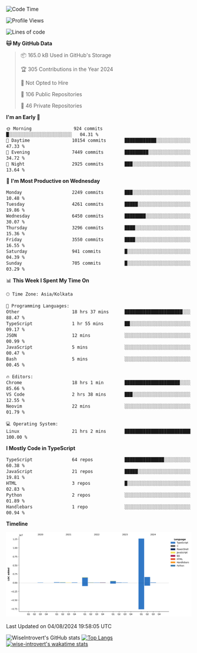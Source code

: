 <!--START_SECTION:waka-->
![Code Time](http://img.shields.io/badge/Code%20Time-2%2C006%20hrs%2035%20mins-blue)

![Profile Views](http://img.shields.io/badge/Profile%20Views-17-blue)

![Lines of code](https://img.shields.io/badge/From%20Hello%20World%20I%27ve%20Written-17.1%20million%20lines%20of%20code-blue)

**🐱 My GitHub Data** 

> 📦 165.0 kB Used in GitHub's Storage 
 > 
> 🏆 305 Contributions in the Year 2024
 > 
> 🚫 Not Opted to Hire
 > 
> 📜 106 Public Repositories 
 > 
> 🔑 46 Private Repositories 
 > 
**I'm an Early 🐤** 

```text
🌞 Morning                924 commits         █░░░░░░░░░░░░░░░░░░░░░░░░   04.31 % 
🌆 Daytime                10154 commits       ████████████░░░░░░░░░░░░░   47.33 % 
🌃 Evening                7449 commits        █████████░░░░░░░░░░░░░░░░   34.72 % 
🌙 Night                  2925 commits        ███░░░░░░░░░░░░░░░░░░░░░░   13.64 % 
```
📅 **I'm Most Productive on Wednesday** 

```text
Monday                   2249 commits        ███░░░░░░░░░░░░░░░░░░░░░░   10.48 % 
Tuesday                  4261 commits        █████░░░░░░░░░░░░░░░░░░░░   19.86 % 
Wednesday                6450 commits        ████████░░░░░░░░░░░░░░░░░   30.07 % 
Thursday                 3296 commits        ████░░░░░░░░░░░░░░░░░░░░░   15.36 % 
Friday                   3550 commits        ████░░░░░░░░░░░░░░░░░░░░░   16.55 % 
Saturday                 941 commits         █░░░░░░░░░░░░░░░░░░░░░░░░   04.39 % 
Sunday                   705 commits         █░░░░░░░░░░░░░░░░░░░░░░░░   03.29 % 
```


📊 **This Week I Spent My Time On** 

```text
🕑︎ Time Zone: Asia/Kolkata

💬 Programming Languages: 
Other                    18 hrs 37 mins      ██████████████████████░░░   88.47 % 
TypeScript               1 hr 55 mins        ██░░░░░░░░░░░░░░░░░░░░░░░   09.17 % 
JSON                     12 mins             ░░░░░░░░░░░░░░░░░░░░░░░░░   00.99 % 
JavaScript               5 mins              ░░░░░░░░░░░░░░░░░░░░░░░░░   00.47 % 
Bash                     5 mins              ░░░░░░░░░░░░░░░░░░░░░░░░░   00.45 % 

🔥 Editors: 
Chrome                   18 hrs 1 min        █████████████████████░░░░   85.66 % 
VS Code                  2 hrs 38 mins       ███░░░░░░░░░░░░░░░░░░░░░░   12.55 % 
Neovim                   22 mins             ░░░░░░░░░░░░░░░░░░░░░░░░░   01.79 % 

💻 Operating System: 
Linux                    21 hrs 2 mins       █████████████████████████   100.00 % 
```

**I Mostly Code in TypeScript** 

```text
TypeScript               64 repos            ███████████████░░░░░░░░░░   60.38 % 
JavaScript               21 repos            █████░░░░░░░░░░░░░░░░░░░░   19.81 % 
HTML                     3 repos             █░░░░░░░░░░░░░░░░░░░░░░░░   02.83 % 
Python                   2 repos             ░░░░░░░░░░░░░░░░░░░░░░░░░   01.89 % 
Handlebars               1 repo              ░░░░░░░░░░░░░░░░░░░░░░░░░   00.94 % 
```



**Timeline**

![Lines of Code chart](https://raw.githubusercontent.com/wise-introvert/wise-introvert/master/assets/bar_graph.png)


 Last Updated on 04/08/2024 19:58:05 UTC
<!--END_SECTION:waka-->

![WiseIntrovert's GitHub stats](https://github-readme-stats.vercel.app/api?username=wise-introvert&count_private=true&show_icons=true)
[![Top Langs](https://github-readme-stats.vercel.app/api/top-langs/?username=wise-introvert&langs_count=10)](https://github.com/anuraghazra/github-readme-stats)
[![wise-introvert's wakatime stats](https://github-readme-stats.vercel.app/api/wakatime?username=wiseintrovert)](https://github.com/anuraghazra/github-readme-stats)
